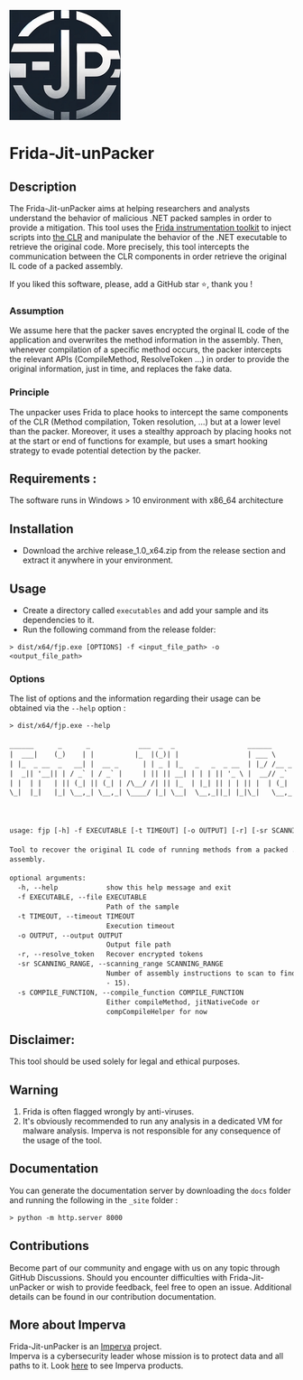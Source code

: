 
![Frida Jit Unpacker Logo](images/logo_small.png)

# Frida-Jit-unPacker

## Description
The Frida-Jit-unPacker aims at helping researchers and analysts understand the behavior of malicious .NET packed samples in order to provide a mitigation. 
This tool uses the [Frida instrumentation toolkit](https://frida.re/) to inject scripts into [the CLR](https://en.wikipedia.org/wiki/Common_Language_Runtime) and manipulate the behavior of the .NET executable to retrieve the original code.
More precisely, this tool intercepts the communication between the CLR components in order retrieve the original IL code of a packed assembly.

If you liked this software, please, add a GitHub star ⭐️, thank you !

### Assumption
We assume here that the packer saves encrypted the orginal IL code of the application and overwrites the method information in the assembly. Then, whenever compilation of a specific method occurs, the packer intercepts the relevant APIs (CompileMethod, ResolveToken ...) in order to provide the original information, just in time, and replaces the fake data.

### Principle
The unpacker uses Frida to place hooks to intercept the same components of the CLR (Method compilation, Token resolution, ...) but at a lower level than the packer. Moreover, it uses a stealthy approach by placing hooks not at the start or end of functions for example, but uses a smart hooking strategy to evade potential detection by the packer. 

## Requirements :
The software runs in Windows > 10 environment with x86_64 architecture 

## Installation
- Download the archive release_1.0_x64.zip from the release section and extract it anywhere in your environment.

## Usage
- Create a directory called `executables` and add your sample and its dependencies to it. 
- Run the following command from the release folder:
```shell
> dist/x64/fjp.exe [OPTIONS] -f <input_file_path> -o <output_file_path>
```

### Options
The list of options and the information regarding their usage can be obtained via the `--help` option :
```txt
> dist/x64/fjp.exe --help

______      _      _            ___  _  _                  ______             _
|  ___|    (_)    | |          |_  |(_)| |                 | ___ \           | |
| |_  _ __  _   __| |  __ _      | | _ | |_   _   _  _ __  | |_/ /__ _   ___ | | __ ___  _ __
|  _|| '__|| | / _` | / _` |     | || || __| | | | || '_ \ |  __// _` | / __|| |/ // _ \| '__|
| |  | |   | || (_| || (_| | /\__/ /| || |_  | |_| || | | || |  | (_| || (__ |   <|  __/| |
\_|  |_|   |_| \__,_| \__,_| \____/ |_| \__|  \__,_||_| |_|\_|   \__,_| \___||_|\_\___||_|
 
 
 
usage: fjp [-h] -f EXECUTABLE [-t TIMEOUT] [-o OUTPUT] [-r] [-sr SCANNING_RANGE] [-s COMPILE_FUNCTION] [-l]
 
Tool to recover the original IL code of running methods from a packed .NET
assembly.
 
optional arguments:
  -h, --help            show this help message and exit
  -f EXECUTABLE, --file EXECUTABLE
                        Path of the sample
  -t TIMEOUT, --timeout TIMEOUT
                        Execution timeout
  -o OUTPUT, --output OUTPUT
                        Output file path
  -r, --resolve_token   Recover encrypted tokens
  -sr SCANNING_RANGE, --scanning_range SCANNING_RANGE
                        Number of assembly instructions to scan to find hook address (0
                        - 15).
  -s COMPILE_FUNCTION, --compile_function COMPILE_FUNCTION
                        Either compileMethod, jitNativeCode or
                        compCompileHelper for now
```
 

## Disclaimer:
This tool should be used solely for legal and ethical purposes.

## Warning
1. Frida is often flagged wrongly by anti-viruses. 
2. It's obviously recommended to run any analysis in a dedicated VM for malware analysis. Imperva is not responsible for any consequence of the usage of the tool. 

## Documentation
You can generate the documentation server by downloading the `docs` folder and running the following in the `_site` folder :
```txt
> python -m http.server 8000
```

## Contributions
Become part of our community and engage with us on any topic through GitHub Discussions. 
Should you encounter difficulties with Frida-Jit-unPacker or wish to provide feedback, feel free to open an issue. Additional details can be found in our contribution documentation.

## More about Imperva

Frida-Jit-unPacker is an [Imperva](https://imperva.com) project.  
Imperva is a cybersecurity leader whose mission is to protect data and all paths to it. 
Look [here](https://www.imperva.com/) to see Imperva products.

